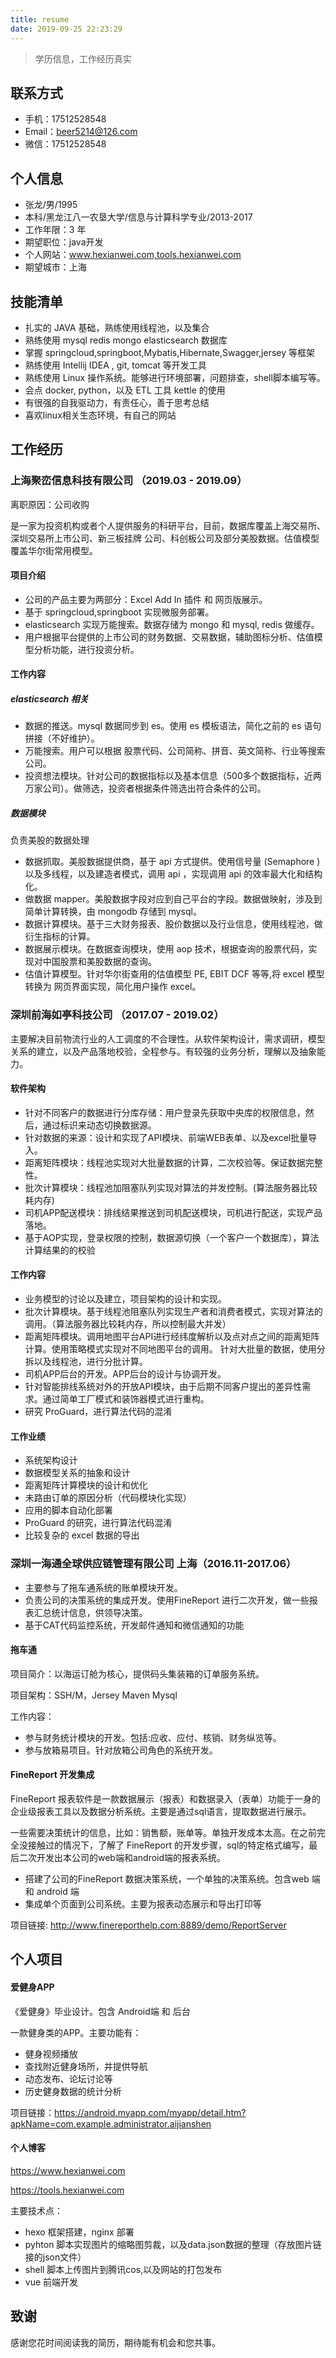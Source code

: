 ```yaml
---
title: resume
date: 2019-09-25 22:23:29
---
```


> 学历信息，工作经历真实


## 联系方式

- 手机：17512528548
- Email：beer5214@126.com
- 微信：17512528548

## 个人信息

- 张龙/男/1995
- 本科/黑龙江八一农垦大学/信息与计算科学专业/2013-2017
- 工作年限：3 年
- 期望职位：java开发
- 个人网站：www.hexianwei.com,tools.hexianwei.com
- 期望城市：上海

<!--more-->

## 技能清单

- 扎实的 JAVA 基础，熟练使用线程池，以及集合
- 熟练使用 mysql redis mongo elasticsearch 数据库
- 掌握 springcloud,springboot,Mybatis,Hibernate,Swagger,jersey 等框架
- 熟练使用 Intellij IDEA , git, tomcat 等开发工具
- 熟练使用 Linux 操作系统。能够进行环境部署，问题排查，shell脚本编写等。
- 会点 docker, python，以及 ETL 工具 kettle 的使用
- 有很强的自我驱动力，有责任心，善于思考总结
- 喜欢linux相关生态环境，有自己的网站

## 工作经历

### 上海聚峦信息科技有限公司 （2019.03 - 2019.09）

离职原因：公司收购

是⼀家为投资机构或者个人提供服务的科研平台，⽬前，数据库覆盖上海交易所、深圳交易所上市公司、新三板挂牌
公司、科创板公司及部分美股数据。估值模型覆盖华尔街常⽤模型。


#### 项目介绍

- 公司的产品主要为两部分：Excel Add In 插件 和 网页版展示。
- 基于 springcloud,springboot 实现微服务部署。
- elasticsearch 实现万能搜索。数据存储为 mongo 和 mysql, redis 做缓存。
- 用户根据平台提供的上市公司的财务数据、交易数据，辅助图标分析、估值模型分析功能，进行投资分析。

#### 工作内容

#####  elasticsearch 相关

- 数据的推送。mysql 数据同步到 es。使用 es 模板语法，简化之前的 es 语句拼接（不好维护）。
- 万能搜索。用户可以根据 股票代码、公司简称、拼音、英文简称、行业等搜索公司。
- 投资想法模块。针对公司的数据指标以及基本信息（500多个数据指标，近两万家公司）。做筛选，投资者根据条件筛选出符合条件的公司。

##### 数据模块

负责美股的数据处理

- 数据抓取。美股数据提供商，基于 api 方式提供。使用信号量 (Semaphore ) 以及多线程，以及建造者模式，调用 api ，实现调用 api 的效率最大化和结构化。
- 做数据 mapper。美股数据字段对应到自己平台的字段。数据做映射，涉及到简单计算转换，由 mongodb 存储到 mysql。
- 数据计算模块。基于三大财务报表、股价数据以及行业信息，使用线程池，做衍生指标的计算。
- 数据展示模块。在数据查询模块，使用 aop 技术，根据查询的股票代码，实现对中国股票和美股数据的查询。
- 估值计算模型。针对华尔街查用的估值模型 PE, EBIT DCF 等等,将 excel 模型转换为 网页界面实现，简化用户操作 excel。

### 深圳前海如亭科技公司 （2017.07 - 2019.02）

  主要解决目前物流行业的人工调度的不合理性。从软件架构设计，需求调研，模型关系的建立，以及产品落地校验，全程参与。有较强的业务分析，理解以及抽象能力。

#### 软件架构

- 针对不同客户的数据进行分库存储：用户登录先获取中央库的权限信息，然后，通过标识来动态切换数据源。
- 针对数据的来源：设计和实现了API模块、前端WEB表单、以及excel批量导入。
- 距离矩阵模块：线程池实现对大批量数据的计算，二次校验等。保证数据完整性。
- 批次计算模块：线程池加阻塞队列实现对算法的并发控制。(算法服务器比较耗内存)
- 司机APP配送模块：排线结果推送到司机配送模块，司机进行配送，实现产品落地。
- 基于AOP实现，登录权限的控制，数据源切换（一个客户一个数据库），算法计算结果的的校验

#### 工作内容

- 业务模型的讨论以及建立，项目架构的设计和实现。
- 批次计算模块。基于线程池阻塞队列实现生产者和消费者模式，实现对算法的调用。（算法服务器比较耗内存，所以控制最大并发）
- 距离矩阵模块。调用地图平台API进行经纬度解析以及点对点之间的距离矩阵计算。使用策略模式实现对不同地图平台的调用。 针对大批量的数据，使用分拆以及线程池，进行分批计算。
- 司机APP后台的开发。APP后台的设计与协调开发。
- 针对智能排线系统对外的开放API模块，由于后期不同客户提出的差异性需求。通过简单工厂模式和装饰器模式进行重构。
- 研究 ProGuard，进行算法代码的混淆

#### 工作业绩

- 系统架构设计 
- 数据模型关系的抽象和设计
- 距离矩阵计算模块的设计和优化
- 未路由订单的原因分析（代码模块化实现）
- 应用的脚本自动化部署
- ProGuard 的研究，进行算法代码混淆
- 比较复杂的 excel 数据的导出


### 深圳一海通全球供应链管理有限公司  上海（2016.11-2017.06）

- 主要参与了拖车通系统的账单模块开发。   
- 负责公司的决策系统的集成开发。使用FineReport 进行二次开发，做一些报表汇总统计信息，供领导决策。
- 基于CAT代码监控系统，开发邮件通知和微信通知的功能

#### 拖车通

项目简介：以海运订舱为核心，提供码头集装箱的订单服务系统。

项目架构：SSH/M，Jersey Maven Mysql 

工作内容：
- 参与财务统计模块的开发。包括:应收、应付、核销、财务纵览等。
- 参与放箱易项目。针对放箱公司角色的系统开发。

#### FineReport 开发集成

 FineReport 报表软件是一款数据展示（报表）和数据录入（表单）功能于一身的企业级报表工具以及数据分析系统。主要是通过sql语言，提取数据进行展示。

 一些需要决策统计的信息，比如：销售额，账单等。单独开发成本太高。在之前完全没接触过的情况下，了解了 FineReport 的开发步骤，sql的特定格式编写，最后二次开发出本公司的web端和android端的报表系统。

- 搭建了公司的FineReport 数据决策系统，一个单独的决策系统。包含web 端和 android 端
- 集成单个页面到公司系统。主要为报表动态展示和导出打印等

项目链接: http://www.finereporthelp.com:8889/demo/ReportServer


## 个人项目

#### 爱健身APP

《爱健身》毕业设计。包含 Android端 和 后台

一款健身类的APP。主要功能有：
- 健身视频播放
- 查找附近健身场所，并提供导航
- 动态发布、论坛讨论等
- 历史健身数据的统计分析

项目链接：https://android.myapp.com/myapp/detail.htm?apkName=com.example.administrator.aijianshen

#### 个人博客

https://www.hexianwei.com

https://tools.hexianwei.com

主要技术点：
- hexo 框架搭建，nginx 部署
- pyhton 脚本实现图片的缩略图剪裁，以及data.json数据的整理（存放图片链接的json文件）
- shell 脚本上传图片到腾讯cos,以及网站的打包发布
- vue 前端开发

## 致谢

感谢您花时间阅读我的简历，期待能有机会和您共事。

